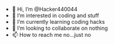 - 👋 Hi, I’m @Hacker440044
- 👀 I’m interested in coding and stuff
- 🌱 I’m currently learning coding hacks
- 💞️ I’m looking to collaborate on nothing
- 📫 How to reach me no...just no

<!---
Hacker440044/Hacker440044 is a ✨ special ✨ repository because its `README.md` (this file) appears on your GitHub profile.
You can click the Preview link to take a look at your changes.
--->
